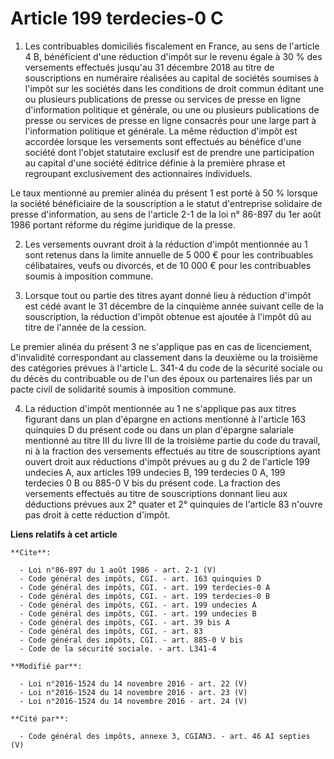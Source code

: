 # Article 199 terdecies-0 C

1. Les contribuables domiciliés fiscalement en France, au sens de l'article 4 B, bénéficient d'une réduction d'impôt sur le
revenu égale à 30 % des versements effectués jusqu'au 31 décembre 2018 au titre de souscriptions en numéraire réalisées au
capital de sociétés soumises à l'impôt sur les sociétés dans les conditions de droit commun éditant une ou plusieurs
publications de presse ou services de presse en ligne d'information politique et générale, ou une ou plusieurs publications
de presse ou services de presse en ligne consacrés pour une large part à l'information politique et générale. La même
réduction d'impôt est accordée lorsque les versements sont effectués au bénéfice d'une société dont l'objet statutaire
exclusif est de prendre une participation au capital d'une société éditrice définie à la première phrase et regroupant
exclusivement des actionnaires individuels. 

Le taux mentionné au premier alinéa du présent 1 est porté à 50 % lorsque la société bénéficiaire de la souscription a le
statut d'entreprise solidaire de presse d'information, au sens de l'article 2-1 de la loi n° 86-897 du 1er août 1986 portant
réforme du régime juridique de la presse. 

2. Les versements ouvrant droit à la réduction d'impôt mentionnée au 1 sont retenus dans la limite annuelle de 5 000 € pour
les contribuables célibataires, veufs ou divorcés, et de 10 000 € pour les contribuables soumis à imposition commune. 

3. Lorsque tout ou partie des titres ayant donné lieu à réduction d'impôt est cédé avant le 31 décembre de la cinquième année
suivant celle de la souscription, la réduction d'impôt obtenue est ajoutée à l'impôt dû au titre de l'année de la cession. 

Le premier alinéa du présent 3 ne s'applique pas en cas de licenciement, d'invalidité correspondant au classement dans la
deuxième ou la troisième des catégories prévues à l'article L. 341-4 du code de la sécurité sociale ou du décès du
contribuable ou de l'un des époux ou partenaires liés par un pacte civil de solidarité soumis à imposition commune. 

4. La réduction d'impôt mentionnée au 1 ne s'applique pas aux titres figurant dans un plan d'épargne en actions mentionné à
l'article 163 quinquies D du présent code ou dans un plan d'épargne salariale mentionné au titre III du livre III de la
troisième partie du code du travail, ni à la fraction des versements effectués au titre de souscriptions ayant ouvert droit
aux réductions d'impôt prévues au g du 2 de l'article 199 undecies A, aux articles 199 undecies B, 199 terdecies 0 A, 
199 terdecies 0 B ou 885-0 V bis du présent code. La fraction des versements effectués au titre de souscriptions donnant lieu
aux déductions prévues aux 2° quater et 2° quinquies de l'article 83 n'ouvre pas droit à cette réduction d'impôt.

**Liens relatifs à cet article**

	**Cite**:

	  - Loi n°86-897 du 1 août 1986 - art. 2-1 (V)
	  - Code général des impôts, CGI. - art. 163 quinquies D
	  - Code général des impôts, CGI. - art. 199 terdecies-0 A
	  - Code général des impôts, CGI. - art. 199 terdecies-0 B
	  - Code général des impôts, CGI. - art. 199 undecies A
	  - Code général des impôts, CGI. - art. 199 undecies B
	  - Code général des impôts, CGI. - art. 39 bis A
	  - Code général des impôts, CGI. - art. 83
	  - Code général des impôts, CGI. - art. 885-0 V bis
	  - Code de la sécurité sociale. - art. L341-4

	**Modifié par**:

	  - Loi n°2016-1524 du 14 novembre 2016 - art. 22 (V)
	  - Loi n°2016-1524 du 14 novembre 2016 - art. 23 (V)
	  - Loi n°2016-1524 du 14 novembre 2016 - art. 24 (V)

	**Cité par**:

	  - Code général des impôts, annexe 3, CGIAN3. - art. 46 AI septies (V)
